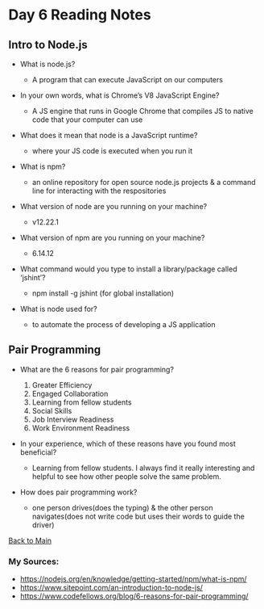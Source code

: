 # Day 6 Reading Notes

## Intro to Node.js

- What is node.js?
  - A program that can execute JavaScript on our computers

- In your own words, what is Chrome’s V8 JavaScript Engine?
  - A JS engine that runs in Google Chrome that compiles JS to native code that your computer can use

- What does it mean that node is a JavaScript runtime?
  - where your JS code is executed when you run it

- What is npm?
  - an online repository for open source node.js projects & a command line for interacting with the respositories
- What version of node are you running on your machine?
  - v12.22.1

- What version of npm are you running on your machine?
  - 6.14.12

- What command would you type to install a library/package called ‘jshint’?
  - npm install -g jshint (for global installation)

- What is node used for?
  - to automate the process of developing a JS application

## Pair Programming

- What are the 6 reasons for pair programming?
  1. Greater Efficiency
  2. Engaged Collaboration
  3. Learning from fellow students
  4. Social Skills
  5. Job Interview Readiness
  6. Work Environment Readiness

- In your experience, which of these reasons have you found most beneficial?
  - Learning from fellow students. I always find it really interesting and helpful to see how other people solve the same problem.

- How does pair programming work?
  - one person drives(does the typing) & the other person navigates(does not write code but uses their words to guide the driver)


[Back to Main](README.md)

### My Sources:
- https://nodejs.org/en/knowledge/getting-started/npm/what-is-npm/
- https://www.sitepoint.com/an-introduction-to-node-js/
- https://www.codefellows.org/blog/6-reasons-for-pair-programming/